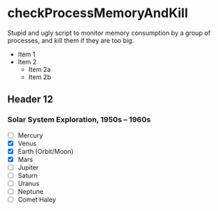 # checkProcessMemoryAndKill
Stupid and ugly script to monitor memory consumption by a group of processes, and kill them if they are too big.

* Item 1
* Item 2
  * Item 2a
  * Item 2b
  
 ## Header 12

### Solar System Exploration, 1950s – 1960s

- [ ] Mercury
- [x] Venus
- [x] Earth (Orbit/Moon)
- [x] Mars
- [ ] Jupiter
- [ ] Saturn
- [ ] Uranus
- [ ] Neptune
- [ ] Comet Haley
